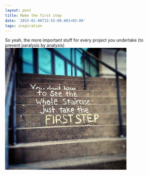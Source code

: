 ```yaml
---
layout: post
title: Make the first step
date: '2015-01-06T15:55:00.001+03:00'
tags: inspiration
---
```

So yeah, the more important stuff for every project you undertake (to prevent paralysis by analysis)
![First step](images/first_step.jpg)
